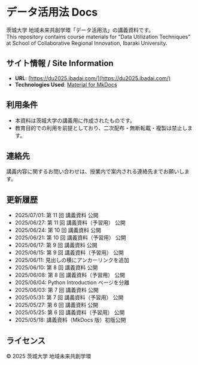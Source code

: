 # データ活用法 Docs

茨城大学 地域未来共創学環「データ活用法」の講義資料です。  
This repository contains course materials for "Data Utilization Techniques" at School of Collaborative Regional Innovation, Ibaraki University.

## サイト情報 / Site Information

- **URL**: [https://du2025.ibadai.com/](https://du2025.ibadai.com/)
- **Technologies Used**: [Material for MkDocs](https://squidfunk.github.io/mkdocs-material/)

## 利用条件

- 本資料は茨城大学の講義用に作成されたものです。
- 教育目的での利用を前提としており、二次配布・無断転載・複製は禁止します。

## 連絡先

講義内容に関するお問い合わせは、授業内で案内される連絡先までお願いします。

## 更新履歴

- 2025/07/01: 第 11 回 講義資料 公開
- 2025/06/27: 第 11 回 講義資料（予習用） 公開
- 2025/06/24: 第 10 回 講義資料 公開
- 2025/06/21: 第 10 回 講義資料（予習用） 公開
- 2025/06/17: 第 9 回 講義資料 公開
- 2025/06/15: 第 9 回 講義資料（予習用） 公開
- 2025/06/11: 見出しの横にアンカーリンクを追加
- 2025/06/10: 第 8 回 講義資料 公開
- 2025/06/08: 第 8 回 講義資料（予習用） 公開
- 2025/06/04: Python Introduction ページを分離
- 2025/06/03: 第 7 回 講義資料 公開
- 2025/05/31: 第 7 回 講義資料（予習用） 公開
- 2025/05/27: 第 6 回 講義資料 公開
- 2025/05/25: 第 6 回 講義資料（予習用） 公開
- 2025/05/18: 講義資料（MkDocs 版）初版公開

## ライセンス

© 2025 茨城大学 地域未来共創学環
